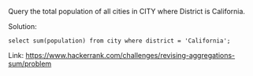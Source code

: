 Query the total population of all cities in CITY where District is California.

Solution:
```
select sum(population) from city where district = 'California';

```
Link: https://www.hackerrank.com/challenges/revising-aggregations-sum/problem
